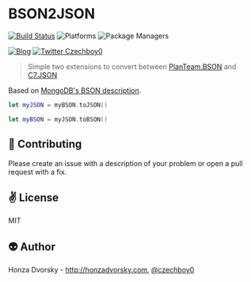 # BSON2JSON

[![Build Status](https://travis-ci.org/czechboy0/BSON2JSON.svg?branch=master)](https://travis-ci.org/czechboy0/BSON2JSON)
![Platforms](https://img.shields.io/badge/platforms-Linux%20%7C%20OS%20X-blue.svg)
![Package Managers](https://img.shields.io/badge/package%20managers-SwiftPM-yellow.svg)

[![Blog](https://img.shields.io/badge/blog-honzadvorsky.com-green.svg)](http://honzadvorsky.com)
[![Twitter Czechboy0](https://img.shields.io/badge/twitter-czechboy0-green.svg)](http://twitter.com/czechboy0)

> Simple two extensions to convert between [PlanTeam.BSON](https://github.com/PlanTeam/BSON) and [C7.JSON](https://github.com/open-swift/C7/blob/master/Sources/JSON.swift)

Based on [MongoDB's BSON description](https://docs.mongodb.com/v3.0/reference/mongodb-extended-json/).

```swift
let myJSON = myBSON.toJSON()
```

```swift
let myBSON = myJSON.toBSON()
```

:gift_heart: Contributing
------------
Please create an issue with a description of your problem or open a pull request with a fix.

:v: License
-------
MIT

:alien: Author
------
Honza Dvorsky - http://honzadvorsky.com, [@czechboy0](http://twitter.com/czechboy0)
